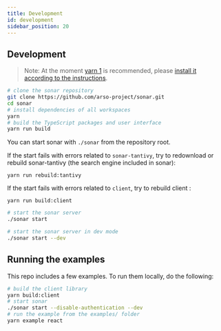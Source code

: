 ```yaml
---
title: Development
id: development
sidebar_position: 20
---
```


## Development

> Note: At the moment [yarn 1](https://classic.yarnpkg.com/) is recommended, please [install it according to the instructions](https://classic.yarnpkg.com/en/docs/install#debian-stable).

```bash
# clone the sonar repository
git clone https://github.com/arso-project/sonar.git
cd sonar
# install dependencies of all workspaces
yarn
# build the TypeScript packages and user interface
yarn run build
```

You can start sonar with `./sonar` from the repository root.

If the start fails with errors related to `sonar-tantivy`, try to redownload or rebuild sonar-tantivy (the search engine included in sonar):

```
yarn run rebuild:tantivy
```

If the start fails with errors related to `client`, try to rebuild client :

```
yarn run build:client
```

```bash
# start the sonar server
./sonar start

# start the sonar server in dev mode
./sonar start --dev

```

## Running the examples

This repo includes a few examples. To run them locally, do the following:

```bash
# build the client library
yarn build:client
# start sonar
./sonar start --disable-authentication --dev
# run the example from the examples/ folder
yarn example react
```
